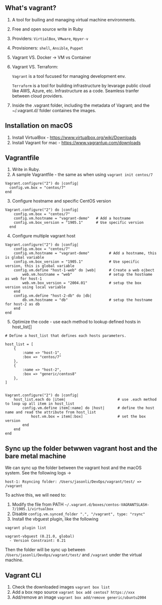 ## What's vagrant?

1. A tool for builing and managing virtual machine environments. 
2. Free and open source write in Ruby 
3. Providers: `VirtialBox`, `VMware`, `Hpyer-v`
4. Provisioners: `shell`, `Ansible`, `Puppet`
5. Vagrant VS. Docker -> VM vs Container
6. Vagrant VS. Terraform:
    
    `Vagrant` is a tool fucused for managing development env.

    `Terraform` is a tool for building infrastructure by levarage public cloud like AWS, Azure, etc. Infrastructure as a code. Seamless tranfer between cloud providers. 

7. Inside the .vagrant folder, including the metadata of Vagrant; and the ~/.vagrant.d/ folder containes the images. 


## Installation on macOS

1. Install VirtualBox - https://www.virtualbox.org/wiki/Downloads
2. Install Vagrant for mac - https://www.vagrantup.com/downloads


## Vagrantfile

1. Write in Ruby. 
2. A sample Vagrantfile - the same as when using `vagrant init centos/7`

```
Vagrant.configure("2") do |config|  
  config.vm.box = "centos/7"
end
```

3. Configure hostname and specific CentOS version

```
Vagrant.configure("2") do |config|  
    config.vm.box = "centos/7"
    config.vm.hostname = "vagrant-demo"   # Add a hostname
    config.vm.box_version = "1905.1"      # Use specific version
  end
```

4. Configure multiple vagrant host

```
Vagrant.configure("2") do |config|  
    config.vm.box = "centos/7"
    config.vm.hostname = "vagrant-demo"         # Add a hostname, this is global variable
    config.vm.box_version = "1905.1"            # Use specific version, this is global variable 
    config.vm.define "host-1-web" do |web|      # Create a web ojbect 
        web.vm.hostname = "web"                 # setup the hostname as web for host-1
        web.vm.box_version = "2004.01"          # setup the box version using local variable
    end
    config.vm.define "host-2-db" do |db|
        db.vm.hostname = "db"                   # setup the hostname for host-2 as db
    end
end
```

5. Optimize the code - use each method to lookup defined hosts in host_list[]

```
# Define a host_list that defines each hosts parameters. 

host_list = [
    {
        :name => "host-1",
        :box => "centos/7"
    },
    {
        :name => "host-2",
        :box => "generic/centos8"
    },
]


Vagrant.configure("2") do |config|  
    host_list.each do |item|                        # use .each method to loop up all item in host_list
        config.vm.define item[:name] do |host|      # define the host name and read the attribute from host_list
            host.vm.box = item[:box]                # set the box version 
        end
    end
end
```



## Sync up the folder betwwen vagrant host and the bare metal machine

We can sync up the folder between the vagrant host and the macOS system. See the following logs ->

```
host-1: Rsyncing folder: /Users/jasonli/DevOps/vagrant/test/ => /vagrant
```

To achive this, we will need to:

1. Modify the file from PATH `~/.vagrant.d/boxes/centos-VAGRANTSLASH-7/1905.1/virtualbox`
2. Disable `config.vm.synced_folder ".", "/vagrant", type: "rsync"`
3. Install the vbguest plugin, like the following

```
vagrant plugin list

vagrant-vbguest (0.21.0, global)
  - Version Constraint: 0.21
```

Then the folder will be sync up between `/Users/jasonli/DevOps/vagrant/test/` and `/vagrant` under the virtual machine. 


## Vagrant CLI

1. Check the downloaded images `vagrant box list`
2. Add a box repo source `vagrant box add centos7 https://xxx`
3. Add/remove an image `vagrant box add/remove generic/ubuntu2004`

